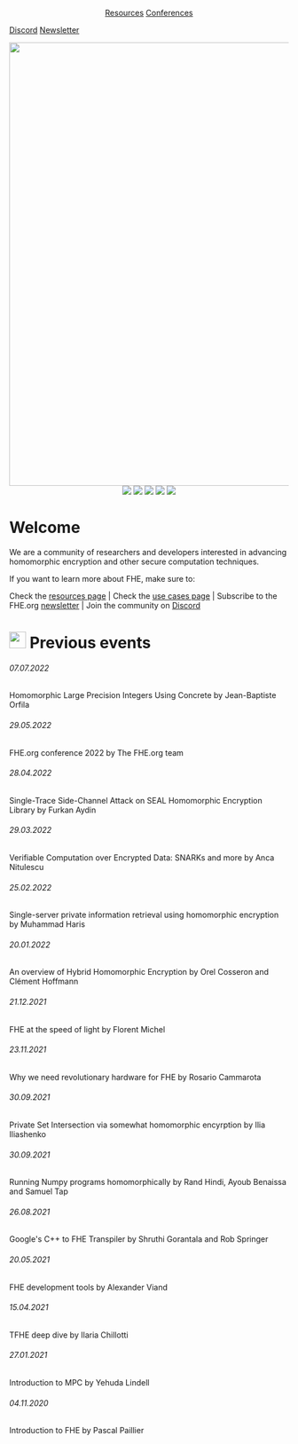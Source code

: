 <!-- Header links -->
<p align="center">
  <a href="">Resources</a>
  <a href="">Conferences</p>
  <a href="">Discord</a>
  <a href="">Newsletter</a>
</p>

<p align="center">
<img width="800" align="center" src="https://user-images.githubusercontent.com/5758427/180978488-db825482-5a58-4c7c-9589-c494a6f0be04.png"> 
<a href="https://fhe.org"><img src="https://img.shields.io/badge/Visit-Website-%231231EA"></a>
<a href="https://zamafhe.substack.com"><img src="https://img.shields.io/badge/Subscribe-to%20Newsletter-blue"></a>
<a href="https://twitter.com/fhe_org"><img src="https://img.shields.io/badge/Follow-on%20Twitter-%2300acee"></a>
<a href="https://discord.fhe.org"><img src="https://img.shields.io/badge/Join-Discord%20server-%237289da"></a>
<a href="https://www.meetup.com/fhe-org"><img src="https://img.shields.io/badge/Register-on%20Meetup-%23e51937"></a>
</p>

# Welcome
  
<p>We are a community of researchers and developers interested in advancing homomorphic encryption and other secure computation techniques.</p>

<p>If you want to learn more about FHE, make sure to:</p>

<p>Check the <a href="https://github.com/FHE-org/fhe-org/blob/main/RESOURCES.md">resources page</a> | Check the <a href="https://github.com/FHE-org/fhe-org/blob/main/FHE-USE-CASES.md">use cases page</a> | Subscribe to the FHE.org <a href="https://fheorg.substack.com/">newsletter</a> | Join the community on <a href="https://discord.fhe.org" target="_blank">Discord</a></p>

# <img src="https://user-images.githubusercontent.com/5758427/184885295-314a606b-4cfd-49d8-bf44-8e19ea5c666d.png" width="30px"> Previous events

###### 07.07.2022
Homomorphic Large Precision Integers Using Concrete by Jean-Baptiste Orfila

###### 29.05.2022
FHE.org conference 2022 by The FHE.org team

###### 28.04.2022
Single-Trace Side-Channel Attack on SEAL Homomorphic Encryption Library by Furkan Aydin

###### 29.03.2022
Verifiable Computation over Encrypted Data: SNARKs and more by Anca Nitulescu

###### 25.02.2022
Single-server private information retrieval using homomorphic encryption by Muhammad Haris

###### 20.01.2022
An overview of Hybrid Homomorphic Encryption by Orel Cosseron and Clément Hoffmann

###### 21.12.2021
FHE at the speed of light by Florent Michel

###### 23.11.2021
Why we need revolutionary hardware for FHE by Rosario Cammarota

###### 30.09.2021
Private Set Intersection via somewhat homomorphic encyrption by Ilia Iliashenko

###### 30.09.2021
Running Numpy programs homomorphically by Rand Hindi, Ayoub Benaissa and Samuel Tap

###### 26.08.2021
Google's C++ to FHE Transpiler by Shruthi Gorantala and Rob Springer

###### 20.05.2021
FHE development tools by Alexander Viand

###### 15.04.2021
TFHE deep dive by Ilaria Chillotti

###### 27.01.2021
Introduction to MPC by Yehuda Lindell

###### 04.11.2020
Introduction to FHE by Pascal Paillier
